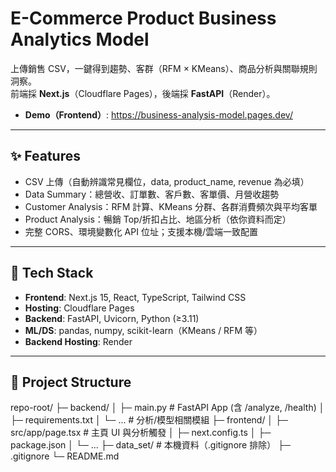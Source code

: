 # E-Commerce Product Business Analytics Model

上傳銷售 CSV，一鍵得到趨勢、客群（RFM × KMeans）、商品分析與關聯規則洞察。  
前端採 **Next.js**（Cloudflare Pages），後端採 **FastAPI**（Render）。

- **Demo（Frontend）**: <https://business-analysis-model.pages.dev/>

---

## ✨ Features

- CSV 上傳（自動辨識常見欄位，data, product_name, revenue 為必填）
- Data Summary：總營收、訂單數、客戶數、客單價、月營收趨勢
- Customer Analysis：RFM 計算、KMeans 分群、各群消費頻次與平均客單
- Product Analysis：暢銷 Top/折扣占比、地區分析（依你資料而定）
- 完整 CORS、環境變數化 API 位址；支援本機/雲端一致配置

---

## 🧱 Tech Stack

- **Frontend**: Next.js 15, React, TypeScript, Tailwind CSS
- **Hosting**: Cloudflare Pages
- **Backend**: FastAPI, Uvicorn, Python (≥3.11)
- **ML/DS**: pandas, numpy, scikit-learn（KMeans / RFM 等）
- **Backend Hosting**: Render

---

## 📂 Project Structure
repo-root/
├─ backend/
│ ├─ main.py # FastAPI App (含 /analyze, /health)
│ ├─ requirements.txt
│ └─ ... # 分析/模型相關模組
├─ frontend/
│ ├─ src/app/page.tsx # 主頁 UI 與分析觸發
│ ├─ next.config.ts
│ ├─ package.json
│ └─ ...
├─ data_set/ # 本機資料（.gitignore 排除）
├─ .gitignore
└─ README.md
